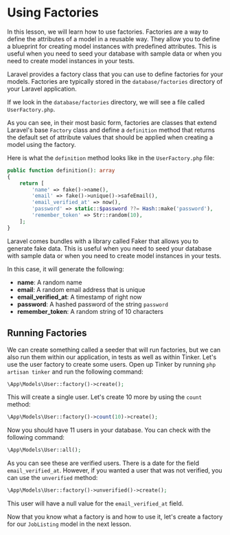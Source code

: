 # Using Factories

In this lesson, we will learn how to use factories. Factories are a way to define the attributes of a model in a reusable way. They allow you to define a blueprint for creating model instances with predefined attributes. This is useful when you need to seed your database with sample data or when you need to create model instances in your tests.

Laravel provides a factory class that you can use to define factories for your models. Factories are typically stored in the `database/factories` directory of your Laravel application.

If we look in the `database/factories` directory, we will see a file called `UserFactory.php`.

As you can see, in their most basic form, factories are classes that extend Laravel's base `Factory` class and define a `definition` method that returns the default set of attribute values that should be applied when creating a model using the factory.

Here is what the `definition` method looks like in the `UserFactory.php` file:

```php
public function definition(): array
{
    return [
        'name' => fake()->name(),
        'email' => fake()->unique()->safeEmail(),
        'email_verified_at' => now(),
        'password' => static::$password ??= Hash::make('password'),
        'remember_token' => Str::random(10),
    ];
}
```

Laravel comes bundles with a library called Faker that allows you to generate fake data. This is useful when you need to seed your database with sample data or when you need to create model instances in your tests.

In this case, it will generate the following:

- **name**: A random name
- **email**: A random email address that is unique
- **email_verified_at**: A timestamp of right now
- **password**: A hashed password of the string `password`
- **remember_token**: A random string of 10 characters

## Running Factories

We can create something called a seeder that will run factories, but we can also run them within our application, in tests as well as within Tinker. Let's use the user factory to create some users. Open up Tinker by running `php artisan tinker` and run the following command:

```php
\App\Models\User::factory()->create();
```

This will create a single user. Let's create 10 more by using the `count` method:

```php
\App\Models\User::factory()->count(10)->create();
```

Now you should have 11 users in your database. You can check with the following command:

```php
\App\Models\User::all();
```

As you can see these are verified users. There is a date for the field `email_verified_at`. However, if you wanted a user that was not verified, you can use the `unverified` method:

```php
\App\Models\User::factory()->unverified()->create();
```

This user will have a null value for the `email_verified_at` field.

Now that you know what a factory is and how to use it, let's create a factory for our `JobListing` model in the next lesson.
